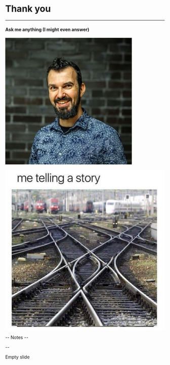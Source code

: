 # Thank you
<hr />

#### Ask me anything (I might even answer)

![](./pics/brpa.jpg)<!-- .element style="box-shadow:none; position: fixed; top: 300px; right: 60px; height: 200px;"  -->

![](./pics/my_brain.png)<!-- .element style="box-shadow:none; position: fixed; top: 200px; left: 60px; height: 300px;"  -->


-- Notes --

--

Empty slide
